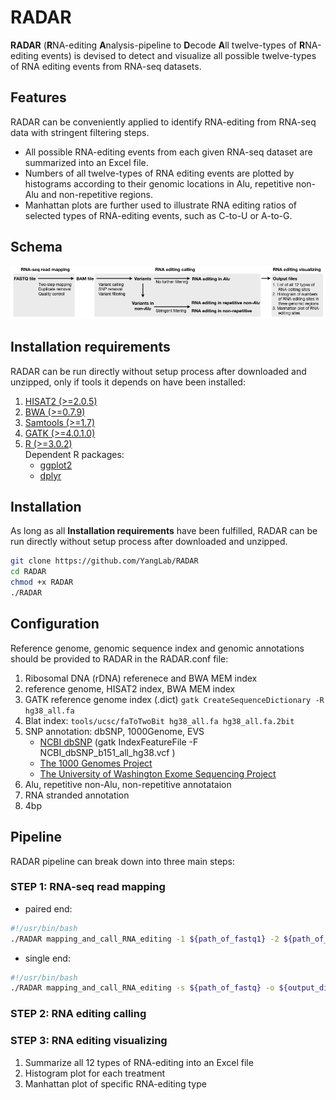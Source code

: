 # RADAR
**RADAR** (**R**NA-editing **A**nalysis-pipeline to **D**ecode **A**ll twelve-types of **R**NA-editing events) is devised to detect and visualize all possible twelve-types of RNA editing events from RNA-seq datasets.
## Features
RADAR can be conveniently applied to identify RNA-editing from RNA-seq data with stringent filtering steps.
* All possible RNA-editing events from each given RNA-seq dataset are summarized into an Excel file.
* Numbers of all twelve-types of RNA editing events are plotted by histograms according to their genomic locations in Alu, repetitive non-Alu and non-repetitive regions.
* Manhattan plots are further used to illustrate RNA editing ratios of selected types of RNA-editing events, such as C-to-U or A-to-G.

## Schema
<img src="https://github.com/xiongyichun/RADAR/blob/master/docs/RADAR.jpg"  alt="RADAR pipeline" />

## Installation requirements
RADAR can be run directly without setup process after downloaded and unzipped, only if tools it depends on have been installed:

1. [HISAT2 (>=2.0.5)](https://ccb.jhu.edu/software/hisat2/index.shtml)
2. [BWA (>=0.7.9)](http://bio-bwa.sourceforge.net/)
3. [Samtools (>=1.7)](http://www.htslib.org/)
4. [GATK (>=4.0.1.0)](https://software.broadinstitute.org/gatk/)
5. [R (>=3.0.2)](https://www.r-project.org)<br/>
    Dependent R packages:
    * [ggplot2](https://ggplot2.tidyverse.org/index.html)
    * [dplyr](https://dplyr.tidyverse.org/index.html)
    
## Installation
As long as all **Installation requirements** have been fulfilled, RADAR can be run directly without setup process after downloaded and unzipped. 
```bash
git clone https://github.com/YangLab/RADAR
cd RADAR
chmod +x RADAR
./RADAR
```

## Configuration
Reference genome, genomic sequence index and genomic annotations should be provided to RADAR in the RADAR.conf file:
1. Ribosomal DNA (rDNA) referenece and BWA MEM index
2. reference genome, HISAT2 index, BWA MEM index
3. GATK reference genome index (.dict)
`gatk CreateSequenceDictionary -R hg38_all.fa`
4. Blat index: `tools/ucsc/faToTwoBit hg38_all.fa hg38_all.fa.2bit`
5. SNP annotation: dbSNP, 1000Genome, EVS
    * [NCBI dbSNP](http://www.ncbi.nlm.nih.gov/SNP/) (gatk IndexFeatureFile -F NCBI_dbSNP_b151_all_hg38.vcf )
    * [The 1000 Genomes Project](https://www.internationalgenome.org/)
    * [The University of Washington Exome Sequencing Project](http://evs.gs.washington.edu/EVS/)
6. Alu, repetitive non-Alu, non-repetitive annotataion
7. RNA stranded annotation
8. 4bp

## Pipeline

RADAR pipeline can break down into three main steps:

### STEP 1: RNA-seq read mapping

* paired end:

```bash
#!/usr/bin/bash
./RADAR mapping_and_call_RNA_editing -1 ${path_of_fastq1} -2 ${path_of_fastq2}  -o ${output_dir} -n ${name} -g ${ref_genome} -t ${maximum_threads}
```

* single end:
```bash
#!/usr/bin/bash
./RADAR mapping_and_call_RNA_editing -s ${path_of_fastq} -o ${output_dir} -n ${name} -g ${ref_genome} -t ${maximum_threads}
```

### STEP 2: RNA editing calling

### STEP 3: RNA editing visualizing
1. Summarize all 12 types of RNA-editing into an Excel file
2. Histogram plot for each treatment
3. Manhattan plot of specific RNA-editing type 
